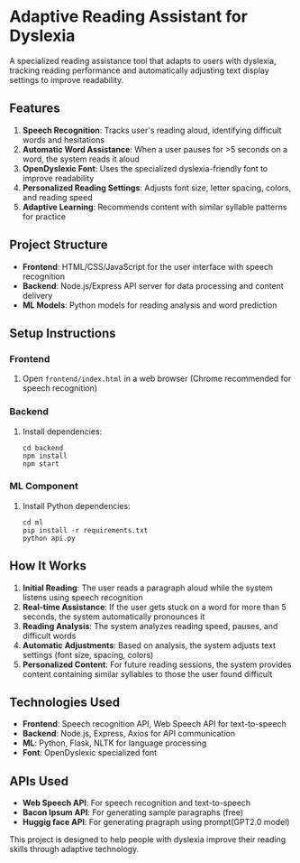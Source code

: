 # Adaptive Reading Assistant for Dyslexia

A specialized reading assistance tool that adapts to users with dyslexia, tracking reading performance and automatically adjusting text display settings to improve readability.

## Features

1. **Speech Recognition**: Tracks user's reading aloud, identifying difficult words and hesitations
2. **Automatic Word Assistance**: When a user pauses for >5 seconds on a word, the system reads it aloud
3. **OpenDyslexic Font**: Uses the specialized dyslexia-friendly font to improve readability
4. **Personalized Reading Settings**: Adjusts font size, letter spacing, colors, and reading speed
5. **Adaptive Learning**: Recommends content with similar syllable patterns for practice

## Project Structure

- **Frontend**: HTML/CSS/JavaScript for the user interface with speech recognition
- **Backend**: Node.js/Express API server for data processing and content delivery
- **ML Models**: Python models for reading analysis and word prediction

## Setup Instructions

### Frontend

1. Open `frontend/index.html` in a web browser (Chrome recommended for speech recognition)

### Backend

1. Install dependencies:
   ```
   cd backend
   npm install
   npm start
   ```

### ML Component

1. Install Python dependencies:
   ```
   cd ml
   pip install -r requirements.txt
   python api.py
   ```

## How It Works

1. **Initial Reading**: The user reads a paragraph aloud while the system listens using speech recognition
2. **Real-time Assistance**: If the user gets stuck on a word for more than 5 seconds, the system automatically pronounces it
3. **Reading Analysis**: The system analyzes reading speed, pauses, and difficult words
4. **Automatic Adjustments**: Based on analysis, the system adjusts text settings (font size, spacing, colors)
5. **Personalized Content**: For future reading sessions, the system provides content containing similar syllables to those the user found difficult

## Technologies Used

- **Frontend**: Speech recognition API, Web Speech API for text-to-speech
- **Backend**: Node.js, Express, Axios for API communication
- **ML**: Python, Flask, NLTK for language processing
- **Font**: OpenDyslexic specialized font

## APIs Used

- **Web Speech API**: For speech recognition and text-to-speech
- **Bacon Ipsum API**: For generating sample paragraphs (free)
- **Huggig face API**: For generating pragraph using prompt(GPT2.0 model)

This project is designed to help people with dyslexia improve their reading skills through adaptive technology. 
